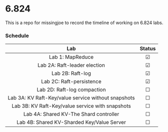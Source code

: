 # 6.824

This is a repo for missingjoe to record the timeline of working on 6.824 labs.

### Schedule

|                         Lab                         | Status  |
| :-------------------------------------------------: | :-----: |
|                  Lab 1: MapReduce                   | &#9745; |
|            Lab 2A: Raft-leader election             | &#9745; |
|                  Lab 2B: Raft-log                   | &#9745; |
|              Lab 2C: Raft-persistence               | &#9745; |
|             Lab 2D: Raft-log compaction             | &#9744; |
| Lab 3A: KV Raft-Key/value service without snapshots | &#9744; |
|  Lab 3B: KV Raft-Key/value service with snapshots   | &#9744; |
|       Lab 4A: Shared KV-The Shard controller        | &#9744; |
|     Lab 4B: Shared KV-Sharded Key/Value Server      | &#9744; |
